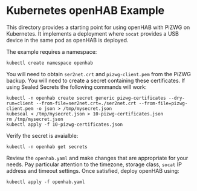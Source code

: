 # Kubernetes openHAB Example

This directory provides a starting point for using openHAB with PiZWG on
Kubernetes. It implements a deployment where `socat` provides a USB device in
the same pod as openHAB is deployed.

The example requires a namespace:

    kubectl create namespace openhab

You will need to obtain `ser2net.crt` and `pizwg-client.pem` from the PiZWG
backup. You will need to create a secret containing these certificates. If
using Sealed Secrets the following commands will work:

    kubectl -n openhab create secret generic pizwg-certificates --dry-run=client --from-file=ser2net.crt=./ser2net.crt --from-file=pizwg-client.pem -o json > /tmp/mysecret.json
    kubeseal < /tmp/mysecret.json > 10-pizwg-certificates.json
    rm /tmp/mysecret.json
    kubectl apply -f 10-pizwg-certificates.json

Verify the secret is avaialble:

    kubectl -n openhab get secrets

Review the `openhab.yaml` and make changes that are appropriate for your needs.
Pay particular attention to the timezone, storage class, `socat` IP address and
timeout settings. Once satisfied, deploy openHAB using:

    kubectl apply -f openhab.yaml
